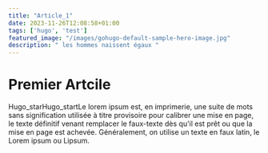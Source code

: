 ```yaml
---
title: "Article_1"
date: 2023-11-26T12:08:58+01:00
tags: ['hugo', 'test']
featured_image: "/images/gohugo-default-sample-hero-image.jpg"
description: " les hommes naissent égaux "
---
```

# Premier Artcile


  Hugo_starHugo_startLe lorem ipsum est, en imprimerie, une suite de mots sans signification utilisée à titre provisoire pour calibrer une mise en page, le texte définitif venant remplacer le faux-texte dès qu'il est prêt ou que la mise en page est achevée. Généralement, on utilise un texte en faux latin, le Lorem ipsum ou Lipsum.